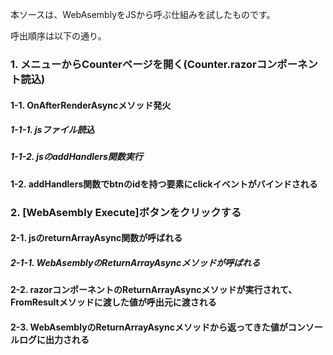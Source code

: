 本ソースは、WebAsemblyをJSから呼ぶ仕組みを試したものです。

呼出順序は以下の通り。
### 1. メニューからCounterページを開く(Counter.razorコンポーネント読込)
#### 1-1. OnAfterRenderAsyncメソッド発火
##### 1-1-1. jsファイル読込
##### 1-1-2. jsのaddHandlers関数実行
#### 1-2. addHandlers関数でbtnのidを持つ要素にclickイベントがバインドされる

### 2. [WebAsembly Execute]ボタンをクリックする
#### 2-1. jsのreturnArrayAsync関数が呼ばれる
##### 2-1-1. WebAsemblyのReturnArrayAsyncメソッドが呼ばれる
#### 2-2. razorコンポーネントのReturnArrayAsyncメソッドが実行されて、FromResultメソッドに渡した値が呼出元に渡される
#### 2-3. WebAsemblyのReturnArrayAsyncメソッドから返ってきた値がコンソールログに出力される
